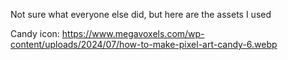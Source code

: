 Not sure what everyone else did, but here are the assets I used  

Candy icon: https://www.megavoxels.com/wp-content/uploads/2024/07/how-to-make-pixel-art-candy-6.webp
